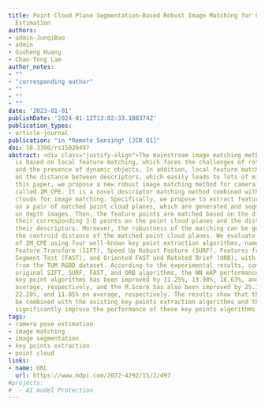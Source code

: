 ```yaml
---
title: Point Cloud Plane Segmentation-Based Robust Image Matching for Camera Pose
  Estimation
authors:
- admin-JunqiBao
- admin
- Guoheng Huang
- Chan-Tong Lam
author_notes:
- ""
- "corresponding author"
- ""
- ""
- ""
date: '2023-01-01'
publishDate: '2024-01-12T13:02:33.188374Z'
publication_types:
- article-journal
publication: "in *Remote Sensing* [JCR Q1]"
doi: 10.3390/rs15020497
abstract: <div class="justify-align">The mainstream image matching method for recovering the motion of the camera
  is based on local feature matching, which faces the challenges of rotation, illumination,
  and the presence of dynamic objects. In addition, local feature matching relies
  on the distance between descriptors, which easily leads to lots of mismatches. In
  this paper, we propose a new robust image matching method for camera pose estimation,
  called IM_CPE. It is a novel descriptor matching method combined with 3-D point
  clouds for image matching. Specifically, we propose to extract feature points based
  on a pair of matched point cloud planes, which are generated and segmented based
  on depth images. Then, the feature points are matched based on the distance between
  their corresponding 3-D points on the point cloud planes and the distance between
  their descriptors. Moreover, the robustness of the matching can be guaranteed by
  the centroid distance of the matched point cloud planes. We evaluate the performance
  of IM_CPE using four well-known key point extraction algorithms, namely Scale-Invariant
  Feature Transform (SIFT), Speed Up Robust Feature (SURF), Features from Accelerated
  Segment Test (FAST), and Oriented FAST and Rotated Brief (ORB), with four sequences
  from the TUM RGBD dataset. According to the experimental results, compared to the
  original SIFT, SURF, FAST, and ORB algorithms, the NN_mAP performance of the four
  key point algorithms has been improved by 11.25%, 13.98%, 16.63%, and 10.53% on
  average, respectively, and the M.Score has also been improved by 25.15%, 23.05%,
  22.28%, and 11.05% on average, respectively. The results show that the IM_CPE can
  be combined with the existing key points extraction algorithms and the IM_CPE can
  significantly improve the performance of these key points algorithms.</div>
tags:
- camera pose estimation
- image matching
- image segmentation
- key points extraction
- point cloud
links:
- name: URL
  url: https://www.mdpi.com/2072-4292/15/2/497
#projects:
#  - AI model Protection
---
```

